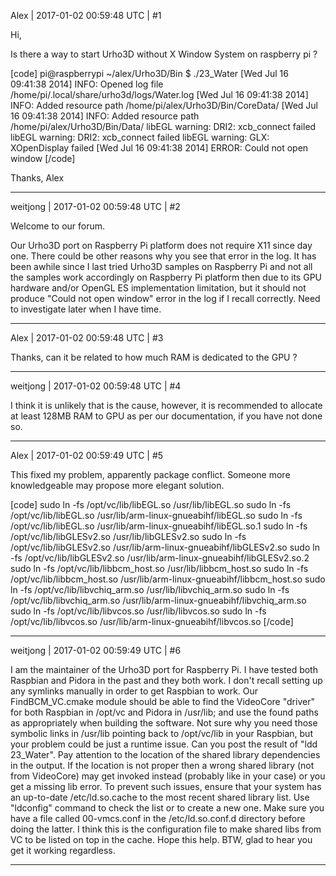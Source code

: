 Alex | 2017-01-02 00:59:48 UTC | #1

Hi,

Is there a way to start Urho3D without X Window System on raspberry pi ?  

[code]
pi@raspberrypi ~/alex/Urho3D/Bin $ ./23_Water
[Wed Jul 16 09:41:38 2014] INFO: Opened log file /home/pi/.local/share/urho3d/logs/Water.log
[Wed Jul 16 09:41:38 2014] INFO: Added resource path /home/pi/alex/Urho3D/Bin/CoreData/
[Wed Jul 16 09:41:38 2014] INFO: Added resource path /home/pi/alex/Urho3D/Bin/Data/
libEGL warning: DRI2: xcb_connect failed
libEGL warning: DRI2: xcb_connect failed
libEGL warning: GLX: XOpenDisplay failed
[Wed Jul 16 09:41:38 2014] ERROR: Could not open window
[/code]

Thanks,
Alex

-------------------------

weitjong | 2017-01-02 00:59:48 UTC | #2

Welcome to our forum.

Our Urho3D port on Raspberry Pi platform does not require X11 since day one. There could be other reasons why you see that error in the log. It has been awhile since I last tried Urho3D samples on Raspberry Pi and not all the samples work accordingly on Raspberry Pi platform then due to its GPU hardware and/or OpenGL ES implementation limitation, but it should not produce "Could not open window" error in the log if I recall correctly. Need to investigate later when I have time.

-------------------------

Alex | 2017-01-02 00:59:48 UTC | #3

Thanks, can it be related to how much RAM is dedicated to the GPU ?

-------------------------

weitjong | 2017-01-02 00:59:48 UTC | #4

I think it is unlikely that is the cause, however, it is recommended to allocate at least 128MB RAM to GPU as per our documentation, if you have not done so.

-------------------------

Alex | 2017-01-02 00:59:49 UTC | #5

This fixed my problem, apparently package conflict. Someone more knowledgeable may propose more elegant solution.

[code]
sudo ln -fs /opt/vc/lib/libEGL.so /usr/lib/libEGL.so
sudo ln -fs /opt/vc/lib/libEGL.so /usr/lib/arm-linux-gnueabihf/libEGL.so
sudo ln -fs /opt/vc/lib/libEGL.so /usr/lib/arm-linux-gnueabihf/libEGL.so.1
sudo ln -fs /opt/vc/lib/libGLESv2.so /usr/lib/libGLESv2.so
sudo ln -fs /opt/vc/lib/libGLESv2.so /usr/lib/arm-linux-gnueabihf/libGLESv2.so
sudo ln -fs /opt/vc/lib/libGLESv2.so /usr/lib/arm-linux-gnueabihf/libGLESv2.so.2
sudo ln -fs /opt/vc/lib/libbcm_host.so /usr/lib/libbcm_host.so
sudo ln -fs /opt/vc/lib/libbcm_host.so /usr/lib/arm-linux-gnueabihf/libbcm_host.so
sudo ln -fs /opt/vc/lib/libvchiq_arm.so /usr/lib/libvchiq_arm.so
sudo ln -fs /opt/vc/lib/libvchiq_arm.so /usr/lib/arm-linux-gnueabihf/libvchiq_arm.so
sudo ln -fs /opt/vc/lib/libvcos.so /usr/lib/libvcos.so
sudo ln -fs /opt/vc/lib/libvcos.so /usr/lib/arm-linux-gnueabihf/libvcos.so
[/code]

-------------------------

weitjong | 2017-01-02 00:59:49 UTC | #6

I am the maintainer of the Urho3D port for Raspberry Pi. I have tested both Raspbian and Pidora in the past and they both work. I don't recall setting up any symlinks manually in order to get Raspbian to work. Our FindBCM_VC.cmake module should be able to find the VideoCore "driver" for both Raspbian in /opt/vc and Pidora in /usr/lib; and use the found paths as appropriately when building the software. Not sure why you need those symbolic links in /usr/lib pointing back to /opt/vc/lib in your Raspbian, but your problem could be just a runtime issue. Can you post the result of "ldd 23_Water". Pay attention to the location of the shared library dependencies in the output. If the location is not proper then a wrong shared library (not from VideoCore) may get invoked instead (probably like in your case) or you get a missing lib error. To prevent such issues, ensure that your system has an up-to-date /etc/ld.so.cache to the most recent shared library list. Use "ldconfig" command to check the list or to create a new one. Make sure you have a file called 00-vmcs.conf in the /etc/ld.so.conf.d directory before doing the latter. I think this is the configuration file to make shared libs from VC to be listed on top in the cache. Hope this help. BTW, glad to hear you get it working regardless.

-------------------------


